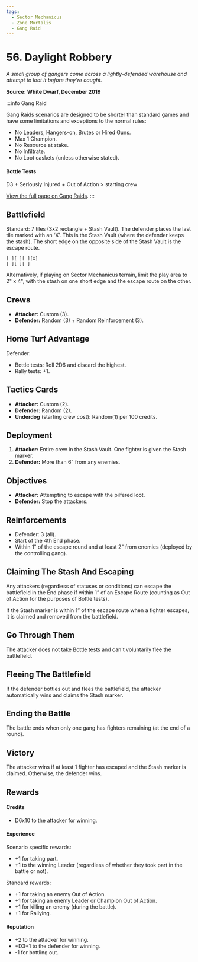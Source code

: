 ```yaml
---
tags:
  - Sector Mechanicus
  - Zone Mortalis
  - Gang Raid
---
```


# 56. Daylight Robbery

_A small group of gangers come across a lightly-defended warehouse and attempt to loot it before they're caught._

**Source: White Dwarf, December 2019**

:::info Gang Raid

Gang Raids scenarios are designed to be shorter than standard games and have some limitations and exceptions to the normal rules:

- No Leaders, Hangers-on, Brutes or Hired Guns.
- Max 1 Champion.
- No Resource at stake.
- No Infiltrate.
- No Loot caskets (unless otherwise stated).

#### Bottle Tests

D3 + Seriously Injured + Out of Action > starting crew

[View the full page on Gang Raids](/docs/scenarios/gang-raids).
:::

## Battlefield

Standard: 7 tiles (3x2 rectangle + Stash Vault).
The defender places the last tile marked with an ‘X’. This is the Stash Vault (where the defender keeps the stash). The short edge on the opposite side of the Stash Vault is the escape route.

```
[ ][ ][ ][X]
[ ][ ][ ]
```

Alternatively, if playing on Sector Mechanicus terrain, limit the play area to 2" x 4", with the stash on one short edge and the escape route on the other.

## Crews

- **Attacker:** Custom (3).
- **Defender:** Random (3) + Random Reinforcement (3).

## Home Turf Advantage

Defender:

- Bottle tests: Roll 2D6 and discard the highest.
- Rally tests: +1.

## Tactics Cards

- **Attacker:** Custom (2).
- **Defender:** Random (2).
- **Underdog** (starting crew cost): Random(1) per 100 credits.

## Deployment

1. **Attacker:** Entire crew in the Stash Vault. One fighter is given the Stash marker.
1. **Defender:** More than 6” from any enemies.

## Objectives

- **Attacker:** Attempting to escape with the pilfered loot.
- **Defender:** Stop the attackers.

## Reinforcements

- Defender: 3 (all).
- Start of the 4th End phase.
- Within 1" of the escape round and at least 2" from enemies (deployed by the controlling gang).

## Claiming The Stash And Escaping

Any attackers (regardless of statuses or conditions) can escape the battlefield in the End phase if within 1” of an Escape Route (counting as Out of Action for the purposes of Bottle tests).

If the Stash marker is within 1” of the escape route when a fighter escapes, it is claimed and removed from the battlefield.

## Go Through Them

The attacker does not take Bottle tests and can't voluntarily flee the battlefield.

## Fleeing The Battlefield

If the defender bottles out and flees the battlefield, the attacker automatically wins and claims the Stash marker.

## Ending the Battle

The battle ends when only one gang has fighters remaining (at the end of a round).

## Victory

The attacker wins if at least 1 fighter has escaped and the Stash marker is claimed. Otherwise, the defender wins.

## Rewards

#### Credits

- D6x10 to the attacker for winning.

#### Experience

Scenario specific rewards:

- +1 for taking part.
- +1 to the winning Leader (regardless of whether they took part in the battle or not).

Standard rewards:

- +1 for taking an enemy Out of Action.
- +1 for taking an enemy Leader or Champion Out of Action.
- +1 for killing an enemy (during the battle).
- +1 for Rallying.

#### Reputation

- +2 to the attacker for winning.
- +D3+1 to the defender for winning.
- -1 for bottling out.
